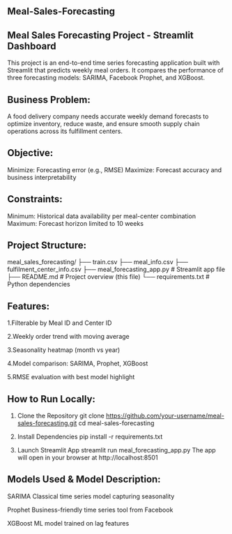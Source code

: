 ## Meal-Sales-Forecasting
## Meal Sales Forecasting Project - Streamlit Dashboard

This project is an end-to-end time series forecasting application built with Streamlit that predicts weekly
meal orders. It compares the performance of three forecasting models: SARIMA, Facebook Prophet, and
XGBoost.

## Business Problem:

A food delivery company needs accurate weekly demand forecasts to optimize inventory, reduce waste,
and ensure smooth supply chain operations across its fulfillment centers.

## Objective:

Minimize: Forecasting error (e.g., RMSE)
Maximize: Forecast accuracy and business interpretability

## Constraints:

Minimum: Historical data availability per meal-center combination
Maximum: Forecast horizon limited to 10 weeks

## Project Structure:

meal_sales_forecasting/
├── train.csv
├── meal_info.csv
├── fulfilment_center_info.csv
├── meal_forecasting_app.py # Streamlit app file
├── README.md # Project overview (this file)
└── requirements.txt # Python dependencies

## Features:

1.Filterable by Meal ID and Center ID

2.Weekly order trend with moving average

3.Seasonality heatmap (month vs year)

4.Model comparison: SARIMA, Prophet, XGBoost

5.RMSE evaluation with best model highlight

## How to Run Locally:

1. Clone the Repository
git clone https://github.com/your-username/meal-sales-forecasting.git
cd meal-sales-forecasting

2. Install Dependencies
pip install -r requirements.txt

3. Launch Streamlit App
streamlit run meal_forecasting_app.py
The app will open in your browser at http\://localhost:8501

## Models Used & Model Description:

SARIMA Classical time series model capturing seasonality

Prophet Business-friendly time series tool from Facebook

XGBoost ML model trained on lag features
